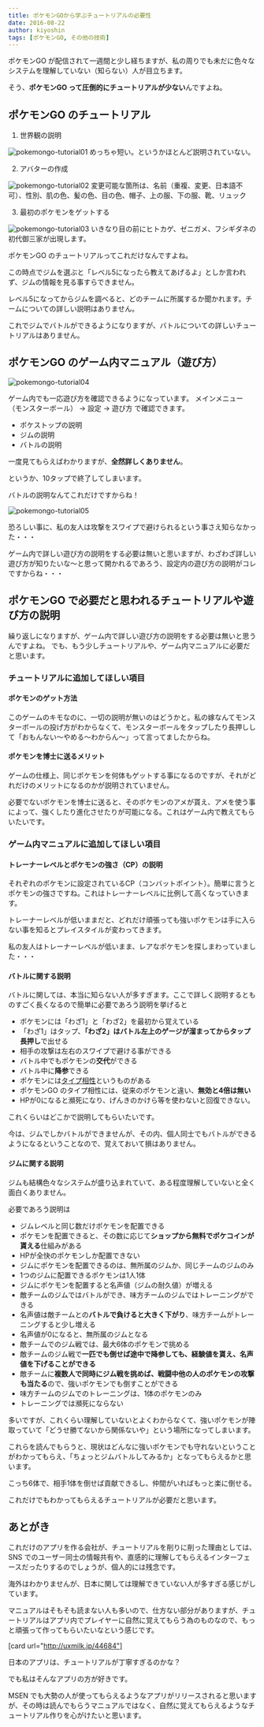 ```yaml
---
title: ポケモンGOから学ぶチュートリアルの必要性
date: 2016-08-22
author: kiyoshin
tags: [ポケモンGO, その他の技術]
---
```


ポケモンGO が配信されて一週間と少し経ちますが、私の周りでも未だに色々なシステムを理解していない（知らない）人が目立ちます。

そう、**ポケモンGO って圧倒的にチュートリアルが少ない**んですよね。

## ポケモンGO のチュートリアル

1. 世界観の説明
<img src="images/pokemongo-tutorial-1.jpg" alt="pokemongo-tutorial01">
めっちゃ短い。というかほとんど説明されていない。

2. アバターの作成
<img src="images/pokemongo-tutorial-2.png" alt="pokemongo-tutorial02">
変更可能な箇所は、名前（重複、変更、日本語不可）、性別、肌の色、髪の色、目の色、帽子、上の服、下の服、靴、リュック

3. 最初のポケモンをゲットする
<img src="images/pokemongo-tutorial-3.jpg" alt="pokemongo-tutorial03">
いきなり目の前にヒトカゲ、ゼニガメ、フシギダネの初代御三家が出現します。

ポケモンGO のチュートリアルってこれだけなんですよね。

この時点でジムを選ぶと「レベル5になったら教えてあげるよ」としか言われず、ジムの情報を見る事すらできません。

レベル5になってからジムを調べると、どのチームに所属するか聞かれます。チームについての詳しい説明はありません。

これでジムでバトルができるようになりますが、バトルについての詳しいチュートリアルはありません。

## ポケモンGO のゲーム内マニュアル（遊び方）

<img src="images/pokemongo-tutorial-4.jpg" alt="pokemongo-tutorial04">

ゲーム内でも一応遊び方を確認できるようになっています。
メインメニュー（モンスターボール） → 設定 → 遊び方 で確認できます。

* ポケストップの説明
* ジムの説明
* バトルの説明

一度見てもらえばわかりますが、**全然詳しくありません**。

というか、10タップで終了してしまいます。

バトルの説明なんてこれだけですからね！

<img src="images/pokemongo-tutorial-5.jpg" alt="pokemongo-tutorial05">

恐ろしい事に、私の友人は攻撃をスワイプで避けられるという事さえ知らなかった・・・

ゲーム内で詳しい遊び方の説明をする必要は無いと思いますが、わざわざ詳しい遊び方が知りたいな～と思って開かれるであろう、設定内の遊び方の説明がコレですからね・・・

## ポケモンGO で必要だと思われるチュートリアルや遊び方の説明
繰り返しになりますが、ゲーム内で詳しい遊び方の説明をする必要は無いと思うんですよね。
でも、もう少しチュートリアルや、ゲーム内マニュアルに必要だと思います。

### チュートリアルに追加してほしい項目
#### ポケモンのゲット方法
このゲームのキモなのに、一切の説明が無いのはどうかと。私の嫁なんてモンスターボールの投げ方がわからなくて、モンスターボールをタップしたり長押しして「おもんない～やめる～わからん～」って言ってましたからね。

#### ポケモンを博士に送るメリット
ゲームの仕様上、同じポケモンを何体もゲットする事になるのですが、それがどれだけのメリットになるのかが説明されていません。

必要でないポケモンを博士に送ると、そのポケモンのアメが貰え、アメを使う事によって、強くしたり進化させたりが可能になる。これはゲーム内で教えてもらいたいです。

### ゲーム内マニュアルに追加してほしい項目
#### トレーナーレベルとポケモンの強さ（CP）の説明
それぞれのポケモンに設定されているCP（コンバットポイント）。簡単に言うとポケモンの強さですね。これはトレーナーレベルに比例して高くなっていきます。

トレーナーレベルが低いままだと、どれだけ頑張っても強いポケモンは手に入らない事を知るとプレイスタイルが変わってきます。

私の友人はトレーナーレベルが低いまま、レアなポケモンを探しまわっていました・・・

#### バトルに関する説明
バトルに関しては、本当に知らない人が多すぎます。ここで詳しく説明するとものすごく長くなるので簡単に必要であろう説明を挙げると

* ポケモンには「わざ1」と「わざ2」を最初から覚えている
* 「わざ1」はタップ、**「わざ2」はバトル左上のゲージが溜まってからタップ長押し**で出せる
* 相手の攻撃は左右のスワイプで避ける事ができる
* バトル中でもポケモンの**交代**ができる
* バトル中に**降参**できる
* ポケモンには[タイプ相性](https://game8.jp/pokemon-go/beginner/74336)というものがある
* ポケモンGO のタイプ相性には、従来のポケモンと違い、**無効と4倍は無い**
* HPが0になると瀕死になり、げんきのかけら等を使わないと回復できない。

これくらいはどこかで説明してもらいたいです。

今は、ジムでしかバトルができませんが、その内、個人同士でもバトルができるようになるということなので、覚えておいて損はありません。

#### ジムに関する説明
ジムも結構色々なシステムが盛り込まれていて、ある程度理解していないと全く面白くありません。

必要であろう説明は

* ジムレベルと同じ数だけポケモンを配置できる
* ポケモンを配置できると、その数に応じて**ショップから無料でポケコインが貰える**仕組みがある
* HPが全快のポケモンしか配置できない
* ジムにポケモンを配置できるのは、無所属のジムか、同じチームのジムのみ
* 1つのジムに配置できるポケモンは1人1体
* ジムにポケモンを配置すると名声値（ジムの耐久値）が増える
* 敵チームのジムではバトルができ、味方チームのジムではトレーニングができる
* 名声値は敵チームとの**バトルで負けると大きく下がり**、味方チームがトレーニングすると少し増える
* 名声値が0になると、無所属のジムとなる
* 敵チームでのジム戦では、最大6体のポケモンで挑める
* 敵チームのジム戦で**一匹でも倒せば途中で降参しても、経験値を貰え、名声値を下げることができる**
* 敵チームに**複数人で同時にジム戦を挑めば、戦闘中他の人のポケモンの攻撃も当たる**ので、強いポケモンでも倒すことができる
* 味方チームのジムでのトレーニングは、1体のポケモンのみ
* トレーニングでは瀕死にならない

多いですが、これくらい理解していないとよくわからなくて、強いポケモンが陣取っていて「どうせ勝てないから関係ないや」という場所になってしまいます。

これらを読んでもらうと、現状はどんなに強いポケモンでも守れないということがわかってもらえ、「ちょっとジムバトルしてみるか」となってもらえるかと思います。

こっち6体で、相手1体を倒せば貢献できるし、仲間がいればもっと楽に倒せる。

これだけでもわかってもらえるチュートリアルが必要だと思います。

## あとがき
これだけのアプリを作る会社が、チュートリアルを削りに削った理由としては、SNS でのユーザー同士の情報共有や、直感的に理解してもらえるインターフェースだったりするのでしょうが、個人的には残念です。

海外はわかりませんが、日本に関しては理解できていない人が多すぎる感じがしています。

マニュアルはそもそも読まない人も多いので、仕方ない部分がありますが、チュートリアルはアプリ内でプレイヤーに自然に覚えてもらう為のものなので、もっと頑張って作ってもらいたいなという感じです。

[card url="http://uxmilk.jp/44684"]

日本のアプリは、チュートリアルが丁寧すぎるのかな？

でも私はそんなアプリの方が好きです。

MSEN でも大勢の人が使ってもらえるようなアプリがリリースされると思いますが、その時は読んでもらうマニュアルではなく、自然に覚えてもらえるようなチュートリアル作りを心がけたいと思います。